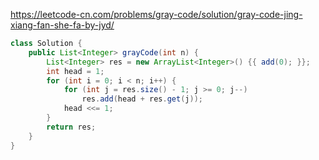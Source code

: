 https://leetcode-cn.com/problems/gray-code/solution/gray-code-jing-xiang-fan-she-fa-by-jyd/


```java
class Solution {
    public List<Integer> grayCode(int n) {
        List<Integer> res = new ArrayList<Integer>() {{ add(0); }};
        int head = 1;
        for (int i = 0; i < n; i++) {
            for (int j = res.size() - 1; j >= 0; j--)
                res.add(head + res.get(j));
            head <<= 1;
        }
        return res;
    }
}
```

